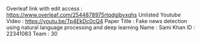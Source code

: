 Overleaf link with edit access : https://www.overleaf.com/2544878975rtqdgjbyxghs
Unlisted Youtube Video : https://youtu.be/Tp4EkDc0cQ4
Paper Title : Fake news detection using natural language processing and deep learning
Name : Sami Khan 
ID : 22341083
Team : 30


